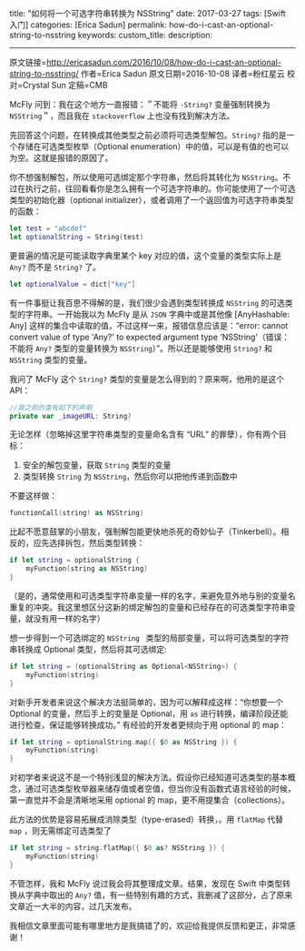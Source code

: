 title: "如何将一个可选字符串转换为 NSString"
date: 2017-03-27
tags: [Swift 入门]
categories: [Erica Sadun]
permalink: how-do-i-cast-an-optional-string-to-nsstring
keywords: 
custom_title: 
description: 

---
原文链接=http://ericasadun.com/2016/10/08/how-do-i-cast-an-optional-string-to-nsstring/
作者=Erica Sadun
原文日期=2016-10-08
译者=粉红星云
校对=Crystal Sun
定稿=CMB

<!--此处开始正文-->

McFly 问到：我在这个地方一直报错：＂不能将 `·String?` 变量强制转换为 `NSString`＂，而且我在 `stackoverflow` 上也没有找到解决方法。

先回答这个问题，在转换成其他类型之前必须将可选类型解包。`String?` 指的是一个存储在可选类型枚举（Optional enumeration）中的值，可以是有值的也可以为空。这就是报错的原因了。

<!--more-->

你不想强制解包，所以使用可选绑定那个字符串，然后将其转化为 `NSString`。不过在执行之前，往回看看你是怎么拥有一个可选字符串的。你可能使用了一个可选类型的初始化器（optional initializer），或者调用了一个返回值为可选字符串类型的函数：

```swift
let test = "abcdef"
let optionalString = String(test)
```

更普遍的情况是可能读取字典里某个 key 对应的值，这个变量的类型实际上是 `Any?` 而不是 `String?` 了。

```swift
let optionalValue = dict["key"]
```

有一件事挺让我百思不得解的是，我们很少会遇到类型转换成 `NSString` 的可选类型的字符串。一开始我以为 McFly 是从 `JSON` 字典中或是其他像 [AnyHashable: Any] 这样的集合中读取的值，不过这样一来，报错信息应该是：“error: cannot convert value of type 'Any?' to expected argument type ‘NSString'（错误：不能将  `Any?` 类型的变量转换为 `NSString`）”。所以还是能够使用 `String?` 和 `NSString` 类型的变量。

我问了 McFly 这个 `String?` 类型的变量是怎么得到的？原来啊，他用的是这个 API：

```swift
//我之前的类有如下的声明
private var _imageURL: String?
```

无论怎样（忽略掉这里字符串类型的变量命名含有 “URL” 的罪孽），你有两个目标：
1. 安全的解包变量，获取 `String` 类型的变量
2. 类型转换 `String` 为 `NSString`，然后你可以把他传递到函数中

不要这样做：

```swift
functionCall(string! as NSString)
```

比起不愿意鼓掌的小朋友，强制解包能更快地杀死的奇妙仙子（Tinkerbell）。相反的，应先选择拆包，然后类型转换：

```swift
if let string = optionalString {
    myFunction(string as NSString)
}
```

（是的，通常使用和可选类型字符串变量一样的名字，来避免意外地与别的变量名重复的冲突。我这里想区分这新的绑定解包的变量和已经存在的可选类型字符串变量，就没有用一样的名字）

想一步得到一个可选绑定的 `NSString ` 类型的局部变量，可以将可选类型的字符串转换成 Optional<NSString> 类型，然后将其可选绑定:

```swift
if let string = (optionalString as Optional<NSString>) {
    myFunction(string)
}
```

对新手开发者来说这个解决方法挺简单的，因为可以解释成这样：“你想要一个 Optional<NSString> 的变量，然后手上的变量是 Optional<String>，用 `as` 进行转换，编译阶段还能进行检查，保证能够转换成功。”
有经验的开发者更倾向于用 optional 的 map：

```swift
if let string = optionalString.map({ $0 as NSString }) {
    myFunction(string)
}
```

对初学者来说这不是一个特别浅显的解决方法。假设你已经知道可选类型的基本概念，通过可选类型枚举器来储存值或者空值，但当你没有函数式语言经验的时候，第一直觉并不会是清晰地采用 optional 的 map，更不用提集合（collections）。

此方法的优势是容易拓展成消除类型（type-erased）转换，。用 `flatMap` 代替 `map` ，则无需绑定可选类型了

```swift
if let string = string.flatMap({ $0 as? NSString }) {
    myFunction(string)
}
```

不管怎样，我和 McFly 说过我会将其整理成文章。结果，发现在 Swift 中类型转换从字典中取出的 `Any?` 值，有一些特别有趣的方式，我删减了这部分，占了原来文章近一大半的内容，过几天发布。

我相信文章里面可能有哪里地方是我搞错了的，欢迎给我提供反馈和更正，非常感谢！
